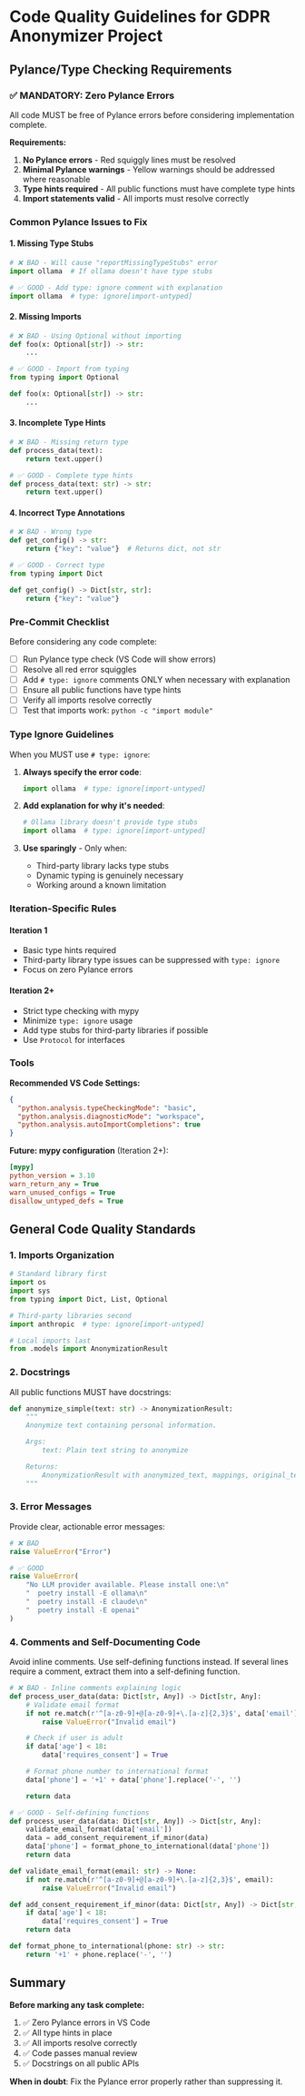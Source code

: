 # Code Quality Guidelines for GDPR Anonymizer Project

## Pylance/Type Checking Requirements

### ✅ MANDATORY: Zero Pylance Errors

All code MUST be free of Pylance errors before considering implementation complete.

**Requirements:**

1. **No Pylance errors** - Red squiggly lines must be resolved
2. **Minimal Pylance warnings** - Yellow warnings should be addressed where reasonable
3. **Type hints required** - All public functions must have complete type hints
4. **Import statements valid** - All imports must resolve correctly

### Common Pylance Issues to Fix

#### 1. Missing Type Stubs

```python
# ❌ BAD - Will cause "reportMissingTypeStubs" error
import ollama  # If ollama doesn't have type stubs

# ✅ GOOD - Add type: ignore comment with explanation
import ollama  # type: ignore[import-untyped]
```

#### 2. Missing Imports

```python
# ❌ BAD - Using Optional without importing
def foo(x: Optional[str]) -> str:
    ...

# ✅ GOOD - Import from typing
from typing import Optional

def foo(x: Optional[str]) -> str:
    ...
```

#### 3. Incomplete Type Hints

```python
# ❌ BAD - Missing return type
def process_data(text):
    return text.upper()

# ✅ GOOD - Complete type hints
def process_data(text: str) -> str:
    return text.upper()
```

#### 4. Incorrect Type Annotations

```python
# ❌ BAD - Wrong type
def get_config() -> str:
    return {"key": "value"}  # Returns dict, not str

# ✅ GOOD - Correct type
from typing import Dict

def get_config() -> Dict[str, str]:
    return {"key": "value"}
```

### Pre-Commit Checklist

Before considering any code complete:

- [ ] Run Pylance type check (VS Code will show errors)
- [ ] Resolve all red error squiggles
- [ ] Add `# type: ignore` comments ONLY when necessary with explanation
- [ ] Ensure all public functions have type hints
- [ ] Verify all imports resolve correctly
- [ ] Test that imports work: `python -c "import module"`

### Type Ignore Guidelines

When you MUST use `# type: ignore`:

1. **Always specify the error code**:

   ```python
   import ollama  # type: ignore[import-untyped]
   ```

2. **Add explanation for why it's needed**:

   ```python
   # Ollama library doesn't provide type stubs
   import ollama  # type: ignore[import-untyped]
   ```

3. **Use sparingly** - Only when:
   - Third-party library lacks type stubs
   - Dynamic typing is genuinely necessary
   - Working around a known limitation

### Iteration-Specific Rules

#### Iteration 1

- Basic type hints required
- Third-party library type issues can be suppressed with `type: ignore`
- Focus on zero Pylance errors

#### Iteration 2+

- Strict type checking with mypy
- Minimize `type: ignore` usage
- Add type stubs for third-party libraries if possible
- Use `Protocol` for interfaces

### Tools

**Recommended VS Code Settings:**

```json
{
  "python.analysis.typeCheckingMode": "basic",
  "python.analysis.diagnosticMode": "workspace",
  "python.analysis.autoImportCompletions": true
}
```

**Future: mypy configuration** (Iteration 2+):

```ini
[mypy]
python_version = 3.10
warn_return_any = True
warn_unused_configs = True
disallow_untyped_defs = True
```

## General Code Quality Standards

### 1. Imports Organization

```python
# Standard library first
import os
import sys
from typing import Dict, List, Optional

# Third-party libraries second
import anthropic  # type: ignore[import-untyped]

# Local imports last
from .models import AnonymizationResult
```

### 2. Docstrings

All public functions MUST have docstrings:

```python
def anonymize_simple(text: str) -> AnonymizationResult:
    """
    Anonymize text containing personal information.

    Args:
        text: Plain text string to anonymize

    Returns:
        AnonymizationResult with anonymized_text, mappings, original_text
    """
```

### 3. Error Messages

Provide clear, actionable error messages:

```python
# ❌ BAD
raise ValueError("Error")

# ✅ GOOD
raise ValueError(
    "No LLM provider available. Please install one:\n"
    "  poetry install -E ollama\n"
    "  poetry install -E claude\n"
    "  poetry install -E openai"
)
```

### 4. Comments and Self-Documenting Code

Avoid inline comments. Use self-defining functions instead. If several lines require a comment, extract them into a self-defining function.

```python
# ❌ BAD - Inline comments explaining logic
def process_user_data(data: Dict[str, Any]) -> Dict[str, Any]:
    # Validate email format
    if not re.match(r'^[a-z0-9]+@[a-z0-9]+\.[a-z]{2,3}$', data['email']):
        raise ValueError("Invalid email")

    # Check if user is adult
    if data['age'] < 18:
        data['requires_consent'] = True

    # Format phone number to international format
    data['phone'] = '+1' + data['phone'].replace('-', '')

    return data

# ✅ GOOD - Self-defining functions
def process_user_data(data: Dict[str, Any]) -> Dict[str, Any]:
    validate_email_format(data['email'])
    data = add_consent_requirement_if_minor(data)
    data['phone'] = format_phone_to_international(data['phone'])
    return data

def validate_email_format(email: str) -> None:
    if not re.match(r'^[a-z0-9]+@[a-z0-9]+\.[a-z]{2,3}$', email):
        raise ValueError("Invalid email")

def add_consent_requirement_if_minor(data: Dict[str, Any]) -> Dict[str, Any]:
    if data['age'] < 18:
        data['requires_consent'] = True
    return data

def format_phone_to_international(phone: str) -> str:
    return '+1' + phone.replace('-', '')
```

## Summary

**Before marking any task complete:**

1. ✅ Zero Pylance errors in VS Code
2. ✅ All type hints in place
3. ✅ All imports resolve correctly
4. ✅ Code passes manual review
5. ✅ Docstrings on all public APIs

**When in doubt**: Fix the Pylance error properly rather than suppressing it.
